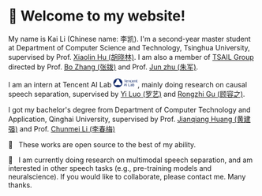 # 🎊 Welcome to my website!

My name is Kai Li (Chinese name: 李凯). I'm a second-year master student at Department of Computer Science and Technology, Tsinghua University, supervised by Prof. [Xiaolin Hu (胡晓林)](http://www.xlhu.cn/). I am also a member of [TSAIL Group](https://ml.cs.tsinghua.edu.cn/) directed by Prof. [Bo Zhang (张拨)](https://www.cs.tsinghua.edu.cn/info/1121/3552.htm) and Prof. [Jun zhu (朱军)](https://ml.cs.tsinghua.edu.cn/~jun/index.shtml).

I am an intern at Tencent AI Lab <img src='images/Tencent.png' style='width: 3.5em;'>, mainly doing research on causal speech separation, supervised by [Yi Luo (罗艺)](https://scholar.google.com/citations?user=OSM9xooAAAAJ&hl=en) and [Rongzhi Gu (顾容之)](https://scholar.google.com/citations?user=KTn-YwMAAAAJ&hl=en).

I got my bachelor's degree from Department of Computer Technology and Application, Qinghai University, supervised by Prof. [Jianqiang Huang (黄建强)](https://www.qhu-hdacp.cn/hjq.html) and Prof. [Chunmei Li (李春梅)](https://cs.qhu.edu.cn/jxgz/jxysz/ssyjsds/57658.htm)

🤗 &nbsp; These works are open source to the best of my ability.

🤗 &nbsp; I am currently doing research on multimodal speech separation, and am interested in other speech tasks (e.g., pre-training models and neuralscience). If you would like to collaborate, please contact me. Many thanks.
